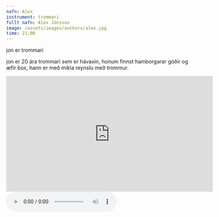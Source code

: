 ```yaml
---
nafn: Alex
instrument: trommari
fullt nafn: Alex Jónsson
image: /assets/images/authors/alex.jpg
time: 21;00
---
```

jon er trommari

jon er 20 ára trommari sem er hávaxin, honum finnst hamborgarar góðir og æfir box, hann er með mikla reynslu með trommur.


<iframe width="560" height="315" src="https://www.youtube.com/embed/IaJ2UHiTa0o" frameborder="0" allow="accelerometer; autoplay; encrypted-media; gyroscope; picture-in-picture" allowfullscreen></iframe>


<body>
    <audio controls>
        <source src="/assets/themalog/jojo1" type="audio/mpeg">
    </audio>
</body>